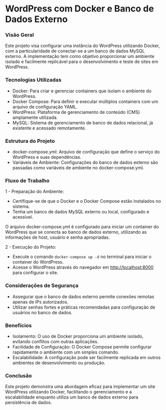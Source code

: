 # WordPress com Docker e Banco de Dados Externo

### Visão Geral
Este projeto visa configurar uma instância do WordPress utilizando Docker, com a particularidade de conectar-se a um banco de dados MySQL externo. A implementação tem como objetivo proporcionar um ambiente isolado e facilmente replicável para o desenvolvimento e teste de sites em WordPress.

### Tecnologias Utilizadas
 - Docker: Para criar e gerenciar containers que isolam o ambiente do WordPress.
 - Docker Compose: Para definir e executar múltiplos containers com um arquivo de configuração YAML.
 - WordPress: Plataforma de gerenciamento de conteúdo (CMS) amplamente utilizada.
 - MySQL: Sistema de gerenciamento de banco de dados relacional, já existente e acessado remotamente.

### Estrutura do Projeto
 - docker-compose.yml: Arquivo de configuração que define o serviço do WordPress e suas dependências.
 - Variáveis de Ambiente: Configurações do banco de dados externo são passadas como variáveis de ambiente no docker-compose.yml.

### Fluxo de Trabalho

1 - Preparação do Ambiente:
 - Certifique-se de que o Docker e o Docker Compose estão instalados no sistema.
 - Tenha um banco de dados MySQL externo ou local, configurado e acessível.

O arquivo docker-compose.yml é configurado para iniciar um container do WordPress que se conecta ao banco de dados externo, utilizando as informações de host, usuário e senha apropriadas.

2 - Execução do Projeto:
 - Execute o comando ```docker-compose up -d``` no terminal para iniciar o container do WordPress.
 - Acesse o WordPress através do navegador em [http://localhost:8000](http://localhost:8000) para configurar o site.


### Considerações de Segurança
 - Assegurar que o banco de dados externo permite conexões remotas apenas de IPs autorizados.
- Utilizar senhas fortes e práticas recomendadas para configuração de usuários no banco de dados.

### Benefícios
 - Isolamento: O uso de Docker proporciona um ambiente isolado, evitando conflitos com outras aplicações.
 - Facilidade de Configuração: O Docker Compose permite configurar rapidamente o ambiente com um simples comando.
 - Escalabilidade: A configuração pode ser facilmente replicada em outros ambientes de desenvolvimento ou produção.

### Conclusão
Este projeto demonstra uma abordagem eficaz para implementar um site WordPress utilizando Docker, facilitando o gerenciamento e a escalabilidade enquanto utiliza um banco de dados externo para persistência de dados.
